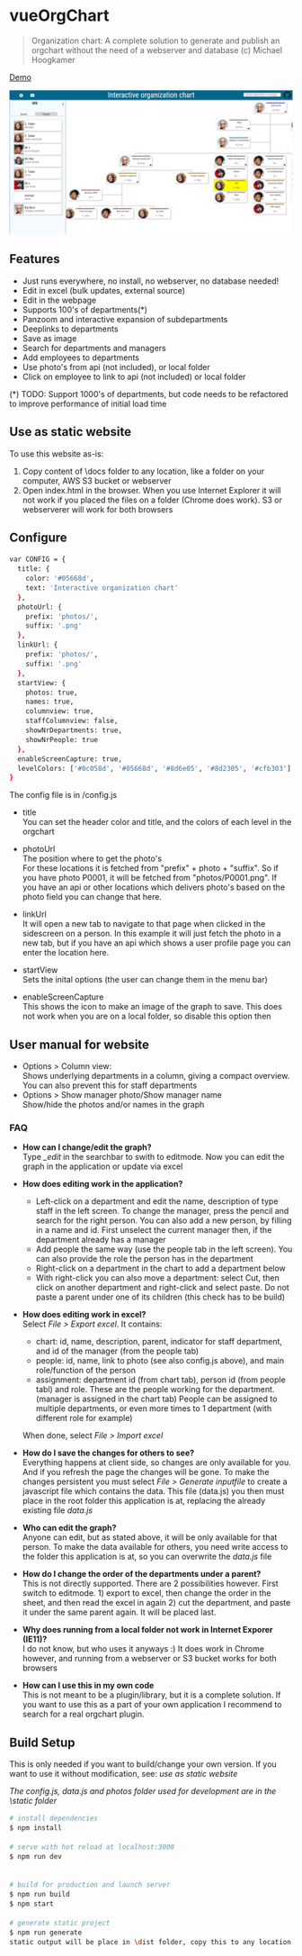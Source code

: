 # vueOrgChart

> Organization chart:
A complete solution to generate and publish an orgchart without the need of a webserver and database
(c) Michael Hoogkamer

[Demo](https://hoogkamer.github.io/vue-org-chart/)

![Screenshot](/assets/img/Screenshot1.PNG?raw=true "Screenshot")

## Features

- Just runs everywhere, no install, no webserver, no database needed!
- Edit in excel (bulk updates, external source)
- Edit in the webpage
- Supports 100's of departments(*)
- Panzoom and interactive expansion of subdepartments
- Deeplinks to departments
- Save as image
- Search for departments and managers
- Add employees to departments
- Use photo's from api (not included), or local folder
- Click on employee to link to api (not included) or local folder

(*) TODO: Support 1000's of departments, but code needs to be refactored to improve performance of initial load time

## Use as static website

To use this website as-is:
1. Copy content of \docs folder to any location, like a folder on your computer, AWS S3 bucket or webserver
2. Open index.html in the browser. When you use Internet Explorer it will not work if you placed the files on a folder (Chrome does work). S3 or webserverer will work for both browsers

## Configure

``` bash
var CONFIG = {
  title: {
    color: '#05668d',
    text: 'Interactive organization chart'
  },
  photoUrl: {
    prefix: 'photos/',
    suffix: '.png'
  },
  linkUrl: {
    prefix: 'photos/',
    suffix: '.png'
  },
  startView: {
    photos: true,
    names: true,
    columnview: true,
    staffColumnview: false,
    showNrDepartments: true,
    showNrPeople: true
  },
  enableScreenCapture: true,
  levelColors: ['#0c058d', '#05668d', '#8d6e05', '#8d2305', '#cfb303']
}


```

The config file is in /config.js

- title  
You can set the header color and title, and the colors of each level in the orgchart
- photoUrl  
The position where to get the photo's  
For these locations it is fetched from "prefix" + photo + "suffix". So if you have photo P0001, it will be fetched from "photos/P0001.png". If you have an api or other locations which delivers photo's based on the photo field you can change that here.

- linkUrl  
It will open a new tab to navigate to that page when clicked in the sidescreen on a person. In this example it will just fetch the photo in a new tab, but if you have an api which shows a user profile page you can enter the location here.

- startView  
Sets the inital options (the user can change them in the menu bar)

- enableScreenCapture  
This shows the icon to make an image of the graph to save. This does not work when you are on a local folder, so disable this option then

## User manual for website

- Options > Column view:  
Shows underlying departments in a column, giving a compact overview. You can also prevent this for staff departments
- Options > Show manager photo/Show manager name  
Show/hide the photos and/or names in the graph

### FAQ

- __How can I change/edit the graph?__  
Type *_edit* in the searchbar to swith to editmode. Now you can edit the graph in the application or update via excel

- __How does editing work in the application?__
  - Left-click on a department and edit the name, description of type staff in the left screen. To change the manager, press the pencil and search for the right person. You can also add a new person, by filling in a name and id. First unselect the current manager then, if the department already has a manager
  - Add people the same way (use the people tab in the left screen). You can also provide the role the person has in the department
  - Right-click on a department in the chart to add a department below
  - With right-click you can also move a department: select Cut, then click on another department and right-click and select paste. Do not paste a parent under one of its children (this check has to be build)

- __How does editing work in excel?__  
Select _File > Export excel_. It contains:
  - chart: id, name, description, parent, indicator for staff department, and id of the manager (from the people tab)
  - people: id, name, link to photo (see also config.js above), and main role/function of the person
  - assignment: department id (from chart tab), person id (from people tabl) and role. These are the people working for the department. (manager is assigned in the chart tab) People can be assigned to multiple departments, or even more times to 1 department (with different role for example)
  
  When done, select _File > Import excel_

- __How do I save the changes for others to see?__  
Everything happens at client side, so changes are only available for you. And if you refresh the page the changes will be gone. To make the changes persistent you must select _File > Generate inputfile_ to create a javascript file which contains the data. This file (data.js) you then must place in the root folder this application is at, replacing the already existing file _data.js_

- __Who can edit the graph?__  
Anyone can edit, but as stated above, it will be only available for that person. To make the data available for others, you need write access to the folder this application is at, so you can overwrite the _data.js_  file

- __How do I change the order of the departments under a parent?__  
This is not directly supported. There are 2 possibilities however. First switch to editmode. 1) export to excel, then change the order in the sheet, and then read the excel in again 2) cut the department, and paste it under the same parent again. It will be placed last.

- __Why does running from a local folder not work in Internet Exporer (IE11)?__  
I do not know, but who uses it anyways :) It does work in Chrome however, and running from a webserver or S3 bucket works for both browsers

- __How can I use this in my own code__  
This is not meant to be a plugin/library, but it is a complete solution. If you want to use this as a part of your own application I recommend to search for a real orgchart plugin.

## Build Setup
This is only needed if you want to build/change your own version. If you want to use it without modification, see: _use as static website_

_The config.js, data.js and photos folder used for development are in the \static folder_

``` bash
# install dependencies
$ npm install

# serve with hot reload at localhost:3000
$ npm run dev


# build for production and launch server
$ npm run build
$ npm start

# generate static project
$ npm run generate
static output will be place in \dist folder, copy this to any location
```
